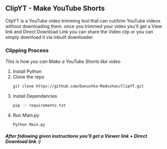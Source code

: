 ## ClipYT - Make YouTube Shorts

ClipYT is a YouTube video trimming tool that can cut/trim YouTube videos without downloading them. once you trimmed your video you'll get a
View link and Direct Download Link you can share the Video clip or you can simply download it via inbuilt downloader.

### Clipping Process

_This is how you can Make a YouTube Shorts like video_

1. Install Python
2. Clone the repo
   ```sh
   git clone https://github.com/Danushka-Madushan/ClipYT.git
   ```
3. Install Dependancies
   ```sh
   pip -r requirements.txt
   ```
4. Run Main.py
   ```sh
   Python Main.py
   ```
##### After following given instructions you'll get a Viewer link + Direct Download link :)
